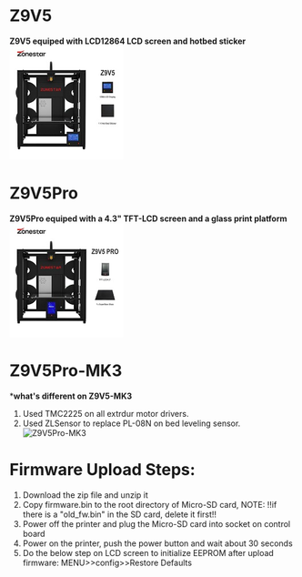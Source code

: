 # Z9V5
**Z9V5 equiped with LCD12864 LCD screen and hotbed sticker**  
![Z9V5](Z9V5.jpg)  

# Z9V5Pro
**Z9V5Pro equiped with a 4.3" TFT-LCD screen and a glass print platform**
![Z9V5Pro](Z9V5PRO.jpg)  

# Z9V5Pro-MK3
***what's different on Z9V5-MK3**
1. Used TMC2225 on all extrdur motor drivers.
2. Used ZLSensor to replace PL-08N on bed leveling sensor.    
![Z9V5Pro-MK3](Z9V5PRO-MK3.jpg)  

# Firmware Upload Steps:
1. Download the zip file and unzip it
2. Copy firmware.bin to the root directory of Micro-SD card, 
NOTE: !!if there is a "old_fw.bin" in the SD card, delete it first!!
3. Power off the printer and plug the Micro-SD card into socket on control board
4. Power on the printer, push the power button and wait about 30 seconds
5. Do the below step on LCD screen to initialize EEPROM after upload firmware:
MENU>>config>>Restore Defaults
